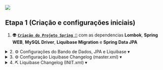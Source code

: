 ![](https://i.imgur.com/sFWQuUL.png)


## Etapa 1 (Criação e configurações iniciais)

 1. 👽  __[`Criação do Projeto Spring 🔗`](https://start.spring.io/#!type=maven-project&language=java&platformVersion=2.7.2&packaging=jar&jvmVersion=17&groupId=com.example&artifactId=demo&name=demo&description=Demo%20project%20for%20Spring%20Boot&packageName=com.example.demo&dependencies=lombok,web,mysql,liquibase,data-jpa)__ com as dependencias **Lombok**, **Spring WEB**, **MySQL Driver**, **Liquibase Migration** e **Spring Data JPA**

<details>

<summary> 
2. ⚙ Configurações do Bando de Dados, JPA e Liquibase ▾
</summary> 

<br>

`src/main/resources/`[__`application.properties`__](https://github.com/HugoJhonathan/spring-api-filmes/blob/atividade-01/filmes/src/main/resources/application.properties) 

```xml
# BANCO DE DADOS CONFIG #
spring.datasource.driver-class-name=com.mysql.cj.jdbc.Driver
spring.datasource.url=jdbc:mysql://127.0.0.1:3306/filmes
spring.datasource.username=root
spring.datasource.password=

# JPA CONFIG #
spring.jpa.show-sql=true
spring-jpa.properties.hibernate.format_sql=true
spring.jpa.hibernate.ddl-auto=none

# LIQUIBASE CONFIG #
spring.liquibase.enabled=true
spring.liquibase.drop-first=false
spring.liquibase.change-log=classpath:db/master.xml

```

</details>

<details><summary>
3. ⚙ Configuração Liquibase Changelog (master.xml)  ▾

</summary>

<br>

`src/main/resources/db/`[__`master.xml`__](https://github.com/HugoJhonathan/spring-api-filmes/blob/atividade-01/filmes/src/main/resources/db/master.xml) 

```xml
<?xml version="1.0" encoding="UTF-8"?>
<databaseChangeLog xmlns="http://www.liquibase.org/xml/ns/dbchangelog"
                   xmlns:xsi="http://www.w3.org/2001/XMLSchema-instance"
                   xsi:schemaLocation="http://www.liquibase.org/xml/ns/dbchangelog
                   http://www.liquibase.org/xml/ns/dbchangelog/dbchangelog-4.3.xsd">

    <property name="bigint" value="java.sql.Types.BIGINT" dbms="mariadb, mysql, postgresql"/>
    <property name="double" value="java.sql.Types.DOUBLE" dbms="mariadb, mysql, postgresql"/>
    <property name="string" value="java.sql.Types.VARCHAR(255)" dbms="mariadb, mysql, postgresql"/>
    <property name="text" value="java.sql.Types.LONGVARCHAR" dbms="mariadb, mysql, postgresql"/>
    <property name="date" value="java.sql.Types.DATE" dbms="mariadb, mysql, postgresql"/>

    <includeAll path="changelog" relativeToChangelogFile="true"></includeAll>
</databaseChangeLog>
```

</details>


<details><summary>
4. ⛏️ Liquibase Changelog (INIT.xml)   ▾
</summary>

<br>

`src/main/resources/db/changelog/`[__`INIT.xml`__](https://github.com/HugoJhonathan/spring-api-filmes/blob/atividade-01/filmes/src/main/resources/db/changelog/INIT.xml)

```xml
<?xml version="1.0" encoding="UTF-8"?>
<databaseChangeLog xmlns="http://www.liquibase.org/xml/ns/dbchangelog"
                   xmlns:xsi="http://www.w3.org/2001/XMLSchema-instance"
                   xsi:schemaLocation="http://www.liquibase.org/xml/ns/dbchangelog
                   http://www.liquibase.org/xml/ns/dbchangelog/dbchangelog-4.3.xsd">

    <changeSet id="0" author="hugo_"> <!-- Diretor -->
        <preConditions onFail="MARK_RAN" onFailMessage="tabela diretor já existe!">
            <not>
                <tableExists tableName="diretor"/>
            </not>
        </preConditions>
        <createTable tableName="diretor">
            <column name="id" type="${bigint}" autoIncrement="true">
                <constraints primaryKey="true"  primaryKeyName="pk_diretor" nullable="false"></constraints>
            </column>
            <column name="nome" type="${string}">
                <constraints nullable="false"></constraints>
            </column>
        </createTable>
        <addAutoIncrement tableName="diretor" columnName="id" columnDataType="${bigint}" incrementBy="1" startWith="1" />
    </changeSet>



    <changeSet id="1" author="hugo_"> <!-- Filme -->
        <preConditions onFail="MARK_RAN" onFailMessage="tabela filme já existe!" >
            <not>
                <tableExists tableName="filme"/>
            </not>
        </preConditions>
        <createTable tableName="filme">
            <column name="id" type="${bigint}" autoIncrement="true">
                <constraints primaryKey="true" primaryKeyName="pk_filme" nullable="false"></constraints>
            </column>
            <column name="title" type="${string}">
                <constraints nullable="false"></constraints>
            </column>
            <column name="data" type="${date}"/>
            <column name="poster" type="${string}"/>
            <column name="orcamento" type="${double}"/>
            <column name="receita" type="${double}"/>
            <column name="diretor_id" type="${bigint}"/>
        </createTable>
        <addAutoIncrement tableName="filme" columnName="id" columnDataType="${bigint}" incrementBy="1" startWith="1" />
    </changeSet>



    <changeSet id="2" author="hugo_"> <!-- Gênero -->
        <preConditions onFail="MARK_RAN" onFailMessage="tabela genero já existe!">
            <not>
                <tableExists tableName="genero"/>
            </not>
        </preConditions>
        <createTable tableName="genero">
            <column name="id" type="${bigint}" autoIncrement="true">
                <constraints primaryKey="true" primaryKeyName="pk_genero" nullable="false"></constraints>
            </column>
            <column name="nome" type="${string}">
                <constraints nullable="false"/>
            </column>
        </createTable>
        <addAutoIncrement tableName="genero" columnName="id" columnDataType="${bigint}" incrementBy="1" startWith="1" />
    </changeSet>



    <changeSet id="3" author="hugo_"> <!-- Generos_do_filme (associação) -->
        <preConditions onFail="MARK_RAN" onFailMessage="generos_do_filme ja existe">
            <not>
                <tableExists tableName="generos_do_filme"/>
            </not>
        </preConditions>
        <createTable tableName="generos_do_filme" >
            <column name="id_filme" type="${bigint}">
                <constraints nullable="false" />
            </column>
            <column name="id_genero" type="${bigint}">
                <constraints nullable="false"/>
            </column>
        </createTable>
        <addPrimaryKey tableName="generos_do_filme" columnNames="id_filme, id_genero" constraintName="pk_genero_filme"/>
    </changeSet>



    <changeSet id="4" author="hugo_"> <!-- ForeignKeys -->

        <addForeignKeyConstraint constraintName="fk_diretor"
                                 baseTableName="filme"
                                 baseColumnNames="diretor_id"
                                 referencedTableName="diretor"
                                 referencedColumnNames="id"
                                 onDelete="SET NULL"/>

        <addForeignKeyConstraint constraintName="fk_filme"
                                 baseTableName="generos_do_filme"
                                 baseColumnNames="id_filme"
                                 referencedTableName="filme"
                                 referencedColumnNames="id"
                                 onDelete="CASCADE"/>

        <addForeignKeyConstraint constraintName="fk_genero"
                                 baseTableName="generos_do_filme"
                                 baseColumnNames="id_genero"
                                 referencedTableName="genero"
                                 referencedColumnNames="id"
                                 onDelete="CASCADE"/>

        <sqlFile path="import.sql" stripComments="true" />

    </changeSet>

</databaseChangeLog>
```

</details>
